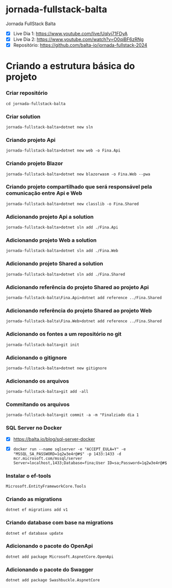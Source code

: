 # jornada-fullstack-balta
Jornada FullStack Balta
- [x] Live Dia 1: https://www.youtube.com/live/Uqlvj71FDyA
- [x] Live Dia 2: https://www.youtube.com/watch?v=O0qiBF6zRNg
- [x] Repositório: https://github.com/balta-io/jornada-fullstack-2024

# Criando a estrutura básica do projeto

### Criar repositório
``cd jornada-fullstack-balta``

### Criar solution
``jornada-fullstack-balta>dotnet new sln``

### Criando projeto Api
``jornada-fullstack-balta>dotnet new web -o Fina.Api``

### Criando projeto Blazor
``jornada-fullstack-balta>dotnet new blazorwasm -o Fina.Web --pwa``

### Criando projeto compartilhado que será responsável pela comunicação entre Api e Web
``jornada-fullstack-balta>dotnet new classlib -o Fina.Shared``

### Adicionando projeto Api a solution
``jornada-fullstack-balta>dotnet sln add ./Fina.Api``

### Adicionando projeto Web a solution
``jornada-fullstack-balta>dotnet sln add ./Fina.Web``

### Adicionando projeto Shared a solution
``jornada-fullstack-balta>dotnet sln add ./Fina.Shared``

### Adicionando referência do projeto Shared ao projeto Api
``jornada-fullstack-balta\Fina.Api>dotnet add reference ../Fina.Shared``

### Adicionando referência do projeto Shared ao projeto Web
``jornada-fullstack-balta\Fina.Web>dotnet add reference ../Fina.Shared``

### Adicionando os fontes a um repositório no git
``jornada-fullstack-balta>git init``

### Adicionando o gitignore
``jornada-fullstack-balta>dotnet new gitignore``

### Adicionando os arquivos
``jornada-fullstack-balta>git add -all``

### Commitando os arquivos
``jornada-fullstack-balta>git commit -a -m "Finalziado dia 1``

### SQL Server no Docker
- [x] https://balta.io/blog/sql-server-docker

- [x] ``docker run --name sqlserver -e "ACCEPT_EULA=Y" -e "MSSQL_SA_PASSWORD=1q2w3e4r@#$" -p 1433:1433 -d mcr.microsoft.com/mssql/server
Server=localhost,1433;Database=fina;User ID=sa;Password=1q2w3e4r@#$``

### Instalar o ef-tools
``Microsoft.EntityFrameworkCore.Tools``

### Criando as migrations
``dotnet ef migrations add v1``

### Criando database com base na migrations
``dotnet ef database update``

### Adicionando o pacote do OpenApi
``dotnet add package Microsoft.AspnetCore.OpenApi``

### Adicionando o pacote do Swagger
``dotnet add package Swashbuckle.AspnetCore``